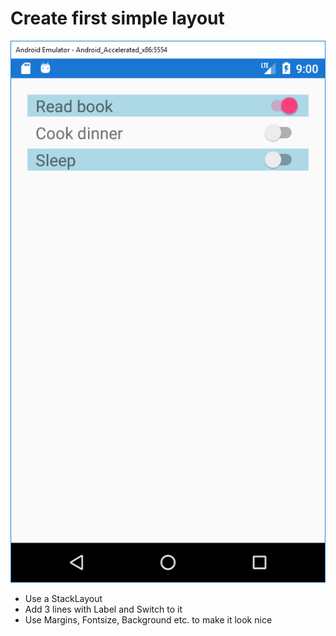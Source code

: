 # Create first simple layout
![](./images/2018-06-19-23-00-48.png)
- Use a StackLayout
- Add 3 lines with Label and Switch to it
- Use Margins, Fontsize, Background etc. to make it look nice
